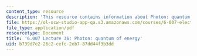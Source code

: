 ```yaml
---
content_type: resource
description: 'This resource contains information about Photon: quantum of energy.'
file: https://ol-ocw-studio-app-qa.s3.amazonaws.com/courses/6-007-electromagnetic-energy-from-motors-to-lasers-spring-2011/b739d7e226c2cefc2eb787dd44f3b3dd_MIT6_007S11_lec36.pdf
file_type: application/pdf
resourcetype: Document
title: '6.007 Lecture 36: Photon: quantum of energy'
uid: b739d7e2-26c2-cefc-2eb7-87dd44f3b3dd
---
```

